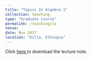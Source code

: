 ```yaml
---
title: "Topics In Algebra I"
collection: teaching
type: "Graduate course"
permalink: /teaching/ca
venue: 
date: Nov 2017
location: "Dilla, Ethiopia"
---
```

Click <a href="https://dkboku.github.io/files/ComputerAlgebra.pdf"> here </a>  to download the lecture note.
